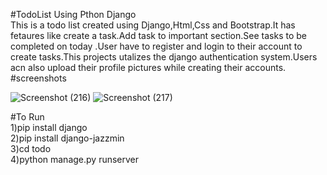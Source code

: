 #TodoList Using Pthon Django
<br>
This is a todo list created using Django,Html,Css and Bootstrap.It has fetaures like create a task.Add task to important section.See tasks to be completed on today .User have to register and login to their account to create tasks.This projects utalizes the django authentication system.Users acn also upload their profile pictures while creating their accounts.
#screenshots

![Screenshot (216)](https://github.com/Itsajay12/Todo-Django/assets/147051273/8f7a32ad-1e2d-4e35-9ef7-5eee2b0d9e12)
![Screenshot (217)](https://github.com/Itsajay12/Todo-Django/assets/147051273/bc1b3803-25fc-4fe0-a37c-b8269153081d)

#To Run
<br>
1)pip install django
<br>
2)pip install django-jazzmin
<br>
3)cd todo
<br>
4)python manage.py runserver
